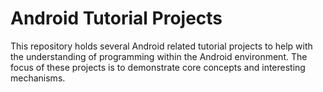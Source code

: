 # Android Tutorial Projects

This repository holds several Android related tutorial projects to help with the understanding of programming within the Android environment.  The focus of these projects is to demonstrate core concepts and interesting mechanisms.
